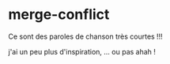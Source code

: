 # merge-conflict

Ce sont des paroles de chanson très courtes !!!

j'ai un peu plus d'inspiration, ... ou pas ahah !